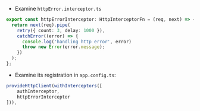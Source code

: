 - Examine `httpError.interceptor.ts` 

```typescript
export const httpErrorInterceptor: HttpInterceptorFn = (req, next) => {
  return next(req).pipe(
    retry({ count: 3, delay: 1000 }),
    catchError((error) => {
      console.log('handling http error', error)
      throw new Error(error.message);
    })
  );
};
```

- Examine its registration in `app.config.ts`:

```typescript
provideHttpClient(withInterceptors([
    authInterceptor,
    httpErrorInterceptor
])),
```